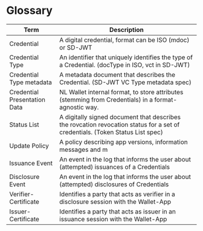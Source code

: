 # Glossary


| Term | Description  |
| --- | --- |
| Credential | A digital credential, format can be ISO (mdoc) or SD-JWT |
| Credential Type | An identifier that uniquely identifies the type of a Credential. (docType in ISO, vct in SD-JWT) |
| Credential Type metadata | A metadata document that describes the Credential. (SD-JWT VC Type metadata spec) |
| Credential Presentation Data | NL Wallet internal format, to store attributes (stemming from Credentials) in a format-agnostic way. |
| Status List | A digitally signed document that describes the rovcation revocation status for a set of credentials. (Token Status List spec) |
| Update Policy | A policy describing app versions, information messages and m |
| Issuance Event | An event in the log that informs the user about (attempted) issuances of a Credentials |
| Disclosure Event | An event in the log that informs the user about (attempted) disclosures of Credentials |
| Verifier-Certificate | Identifies a party that acts as verifier in a disclosure session with the Wallet-App |
| Issuer-Certificate | Identifies a party that acts as issuer in an issuance session with the Wallet-App |
